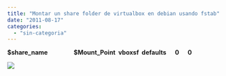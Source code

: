 ```yaml
---
title: "Montar un share folder de virtualbox en debian usando fstab"
date: "2011-08-17"
categories: 
  - "sin-categoria"
---
```


**$share\_name                  $Mount\_Point  vboxsf  defaults      0      0**

![](https://blogger.googleusercontent.com/tracker/3262098284547378612-9067918641750597268?l=tablondesastre.blogspot.com)
